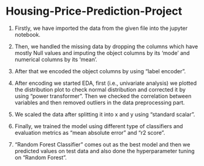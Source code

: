 # Housing-Price-Prediction-Project
1) Firstly, we have imported the data from the given file into the jupyter notebook.

2) Then, we handled the missing data by dropping the columns which have mostly Null values and imputing the object columns by its ‘mode’ and numerical columns by its ‘mean’.

3) After that we encoded the object columns by using “label encoder”.

4) After encoding we started EDA, first (i.e., univariate analysis) we plotted the distribution plot to check normal distribution and corrected it by using “power transformer”. Then we checked the correlation between variables and then removed outliers in the data preprocessing part.

5) We scaled the data after splitting it into x and y using “standard scalar”.

6) Finally, we trained the model using different type of classifiers and evaluation metrics as “mean absolute error” and “r2 score”.

7) “Random Forest Classifier” comes out as the best model and then we predicted values on test data and also done the hyperparameter tuning on “Random Forest”.
